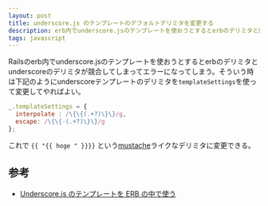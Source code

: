 ```yaml
---
layout: post
title: underscore.js のテンプレートのデフォルトデリミタを変更する
description: erb内でunderscore.jsのテンプレートを使おうとするとerbのデリミタと競合してしまってエラーになってしまう。そういう時は下記のようにunderscoreテンプレートのデリミタをtemplateSettingsを使って変更してやればよい。
tags: javascript
---
```


Railsのerb内でunderscore.jsのテンプレートを使おうとするとerbのデリミタとunderscoreのデリミタが競合してしまってエラーになってしまう。そういう時は下記のようにunderscoreテンプレートのデリミタを`templateSettings`を使って変更してやればよい。

```js
_.templateSettings = {
  interpolate : /\{\{(.+?)\}\}/g,
  escape: /\{\{-(.+?)\}\}/g
};
```

これで `{{ "{{ hoge " }}}}` という[mustache](http://mustache.github.io/)ライクなデリミタに変更できる。

参考
---

* [Underscore.js のテンプレートを ERB の中で使う](http://null.ly/post/20000241563/underscore-js-erb)
